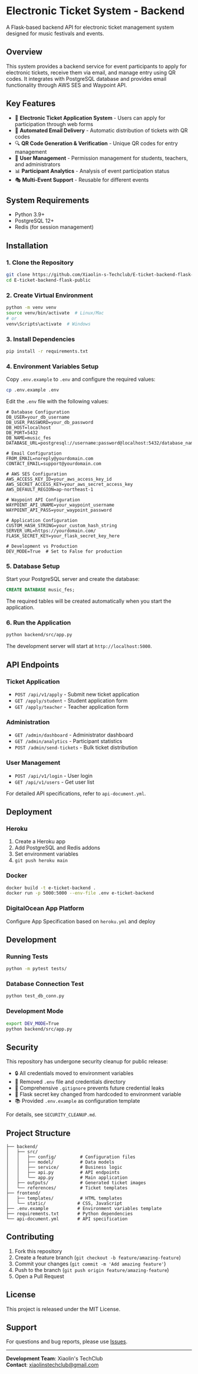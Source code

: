 # Electronic Ticket System - Backend

A Flask-based backend API for electronic ticket management system designed for music festivals and events.

## Overview

This system provides a backend service for event participants to apply for electronic tickets, receive them via email, and manage entry using QR codes. It integrates with PostgreSQL database and provides email functionality through AWS SES and Waypoint API.

## Key Features

- 🎫 **Electronic Ticket Application System** - Users can apply for participation through web forms
- 📧 **Automated Email Delivery** - Automatic distribution of tickets with QR codes
- 🔍 **QR Code Generation & Verification** - Unique QR codes for entry management
- 👥 **User Management** - Permission management for students, teachers, and administrators
- 📊 **Participant Analytics** - Analysis of event participation status
- 🎭 **Multi-Event Support** - Reusable for different events

## System Requirements

- Python 3.9+
- PostgreSQL 12+
- Redis (for session management)

## Installation

### 1. Clone the Repository

```bash
git clone https://github.com/Xiaolin-s-Techclub/E-ticket-backend-flask-public.git
cd E-ticket-backend-flask-public
```

### 2. Create Virtual Environment

```bash
python -m venv venv
source venv/bin/activate  # Linux/Mac
# or
venv\Scripts\activate  # Windows
```

### 3. Install Dependencies

```bash
pip install -r requirements.txt
```

### 4. Environment Variables Setup

Copy `.env.example` to `.env` and configure the required values:

```bash
cp .env.example .env
```

Edit the `.env` file with the following values:

```env
# Database Configuration
DB_USER=your_db_username
DB_USER_PASSWORD=your_db_password
DB_HOST=localhost
DB_PORT=5432
DB_NAME=music_fes
DATABASE_URL=postgresql://username:password@localhost:5432/database_name

# Email Configuration
FROM_EMAIL=noreply@yourdomain.com
CONTACT_EMAIL=support@yourdomain.com

# AWS SES Configuration
AWS_ACCESS_KEY_ID=your_aws_access_key_id
AWS_SECRET_ACCESS_KEY=your_aws_secret_access_key
AWS_DEFAULT_REGION=ap-northeast-1

# Waypoint API Configuration
WAYPOINT_API_UNAME=your_waypoint_username
WAYPOINT_API_PASS=your_waypoint_password

# Application Configuration
CUSTOM_HASH_STRING=your_custom_hash_string
SERVER_URL=https://yourdomain.com/
FLASK_SECRET_KEY=your_flask_secret_key_here

# Development vs Production
DEV_MODE=True  # Set to False for production
```

### 5. Database Setup

Start your PostgreSQL server and create the database:

```sql
CREATE DATABASE music_fes;
```

The required tables will be created automatically when you start the application.

### 6. Run the Application

```bash
python backend/src/app.py
```

The development server will start at `http://localhost:5000`.

## API Endpoints

### Ticket Application
- `POST /api/v1/apply` - Submit new ticket application
- `GET /apply/student` - Student application form
- `GET /apply/teacher` - Teacher application form

### Administration
- `GET /admin/dashboard` - Administrator dashboard
- `GET /admin/analytics` - Participant statistics
- `POST /admin/send-tickets` - Bulk ticket distribution

### User Management
- `POST /api/v1/login` - User login
- `GET /api/v1/users` - Get user list

For detailed API specifications, refer to `api-document.yml`.

## Deployment

### Heroku
1. Create a Heroku app
2. Add PostgreSQL and Redis addons
3. Set environment variables
4. `git push heroku main`

### Docker
```bash
docker build -t e-ticket-backend .
docker run -p 5000:5000 --env-file .env e-ticket-backend
```

### DigitalOcean App Platform
Configure App Specification based on `heroku.yml` and deploy

## Development

### Running Tests
```bash
python -m pytest tests/
```

### Database Connection Test
```bash
python test_db_conn.py
```

### Development Mode
```bash
export DEV_MODE=True
python backend/src/app.py
```

## Security

This repository has undergone security cleanup for public release:

- 🔒 All credentials moved to environment variables
- 🚫 Removed `.env` file and credentials directory
- 📝 Comprehensive `.gitignore` prevents future credential leaks
- 🔐 Flask secret key changed from hardcoded to environment variable
- 📚 Provided `.env.example` as configuration template

For details, see `SECURITY_CLEANUP.md`.

## Project Structure

```
├── backend/
│   ├── src/
│   │   ├── config/         # Configuration files
│   │   ├── model/          # Data models
│   │   ├── service/        # Business logic
│   │   ├── api.py          # API endpoints
│   │   └── app.py          # Main application
│   ├── outputs/            # Generated ticket images
│   └── references/         # Ticket templates
├── frontend/
│   ├── templates/          # HTML templates
│   └── static/            # CSS, JavaScript
├── .env.example           # Environment variables template
├── requirements.txt       # Python dependencies
└── api-document.yml       # API specification
```

## Contributing

1. Fork this repository
2. Create a feature branch (`git checkout -b feature/amazing-feature`)
3. Commit your changes (`git commit -m 'Add amazing feature'`)
4. Push to the branch (`git push origin feature/amazing-feature`)
5. Open a Pull Request

## License

This project is released under the MIT License.

## Support

For questions and bug reports, please use [Issues](https://github.com/Xiaolin-s-Techclub/E-ticket-backend-flask-public/issues).

---

**Development Team**: Xiaolin's TechClub  
**Contact**: xiaolinstechclub@gmail.com